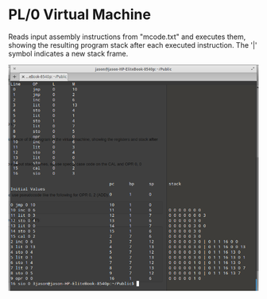 # PL/0 Virtual Machine

Reads input assembly instructions from "mcode.txt" and executes them, showing the resulting program stack after each executed instruction.
The '|' symbol indicates a new stack frame.

![GUI image](output.png)
